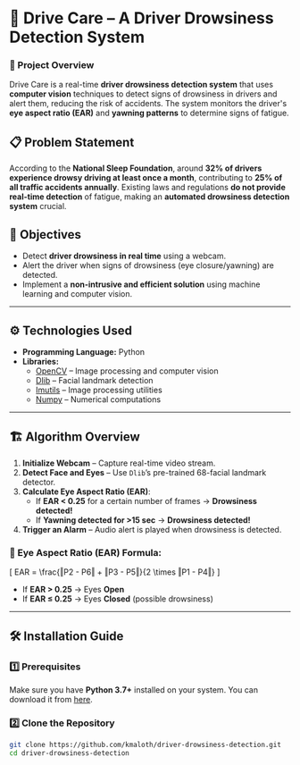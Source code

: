 # 🚗 Drive Care – A Driver Drowsiness Detection System

### 📌 Project Overview
Drive Care is a real-time **driver drowsiness detection system** that uses **computer vision** techniques to detect signs of drowsiness in drivers and alert them, reducing the risk of accidents. The system monitors the driver's **eye aspect ratio (EAR)** and **yawning patterns** to determine signs of fatigue.

## 📋 Problem Statement
According to the **National Sleep Foundation**, around **32% of drivers experience drowsy driving at least once a month**, contributing to **25% of all traffic accidents annually**. Existing laws and regulations **do not provide real-time detection** of fatigue, making an **automated drowsiness detection system** crucial.

## 🎯 Objectives
- Detect **driver drowsiness in real time** using a webcam.
- Alert the driver when signs of drowsiness (eye closure/yawning) are detected.
- Implement a **non-intrusive and efficient solution** using machine learning and computer vision.

---

## ⚙️ Technologies Used
- **Programming Language:** Python
- **Libraries:**
  - [OpenCV](https://opencv.org/) – Image processing and computer vision
  - [Dlib](http://dlib.net/) – Facial landmark detection
  - [Imutils](https://pypi.org/project/imutils/) – Image processing utilities
  - [Numpy](https://numpy.org/) – Numerical computations

---

## 🏗️ Algorithm Overview

1. **Initialize Webcam** – Capture real-time video stream.
2. **Detect Face and Eyes** – Use `Dlib`’s pre-trained 68-facial landmark detector.
3. **Calculate Eye Aspect Ratio (EAR)**:
   - If **EAR < 0.25** for a certain number of frames → **Drowsiness detected!**
   - If **Yawning detected for >15 sec** → **Drowsiness detected!**
4. **Trigger an Alarm** – Audio alert is played when drowsiness is detected.

### 📌 Eye Aspect Ratio (EAR) Formula:
\[
EAR = \frac{‖P2 - P6‖ + ‖P3 - P5‖}{2 \times ‖P1 - P4‖}
\]
- If **EAR > 0.25** → Eyes **Open**
- If **EAR ≤ 0.25** → Eyes **Closed** (possible drowsiness)

---

## 🛠️ Installation Guide

### 1️⃣ Prerequisites
Make sure you have **Python 3.7+** installed on your system. You can download it from [here](https://www.python.org/downloads/).

### 2️⃣ Clone the Repository
```sh
git clone https://github.com/kmaloth/driver-drowsiness-detection.git
cd driver-drowsiness-detection
